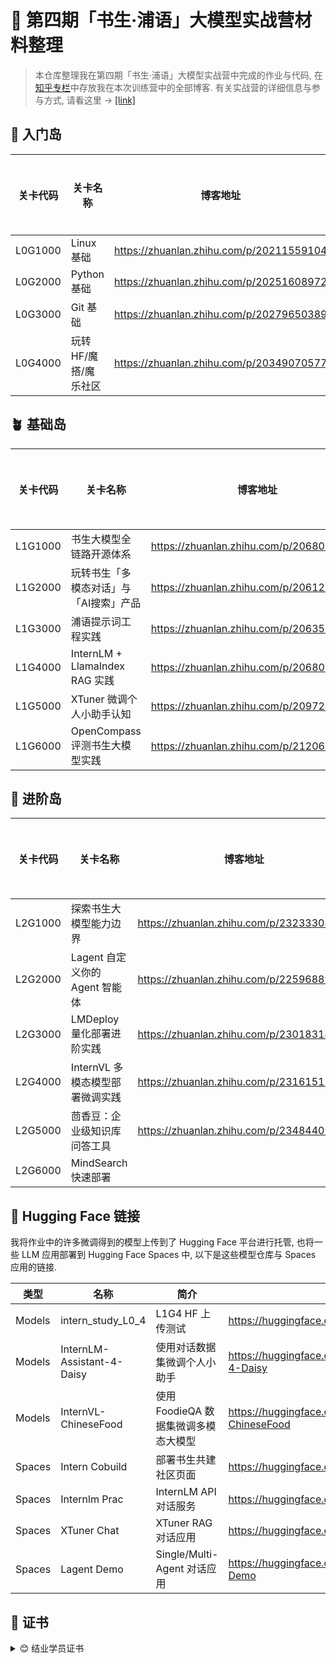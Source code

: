 # 💪 第四期「书生·浦语」大模型实战营材料整理

> 本仓库整理我在第四期「书生·浦语」大模型实战营中完成的作业与代码, 在[知乎专栏](https://www.zhihu.com/column/c_1866541504971022336)中存放我在本次训练营中的全部博客.
> 有关实战营的详细信息与参与方式, 请看这里 $\longrightarrow$ [[link]](https://internlm.intern-ai.org.cn/developers/activity)

## 🌱 入门岛

| 关卡代码 | 关卡名称 |  博客地址  | 源代码目录  |
| ------ | ---- | ------ |------ |
| L0G1000   |  Linux 基础  | https://zhuanlan.zhihu.com/p/20211559104 | [L0](./src/L0/) |
| L0G2000   |   Python 基础   | https://zhuanlan.zhihu.com/p/20251608972 | [L0](./src/L0/) |
| L0G3000   |  Git 基础   | https://zhuanlan.zhihu.com/p/20279650389 | [L0](./src/L0/) |
| L0G4000   |  玩转HF/魔搭/魔乐社区   | https://zhuanlan.zhihu.com/p/20349070577 | [L0](./src/L0/) |

## 🪴 基础岛

| 关卡代码 | 关卡名称 |  博客地址  | 源代码目录  |
| ------ | ---- | ------ |------ |
| L1G1000   |  书生大模型全链路开源体系  | https://zhuanlan.zhihu.com/p/20680528206 | [L1](./src/L1/) |
| L1G2000   |   玩转书生「多模态对话」与「AI搜索」产品   | https://zhuanlan.zhihu.com/p/20612685839 | [L1](./src/L1/) |
| L1G3000   |  浦语提示词工程实践   | https://zhuanlan.zhihu.com/p/20635017468 | [L1](./src/L1/) |
| L1G4000   |  InternLM + LlamaIndex RAG 实践   | https://zhuanlan.zhihu.com/p/20680528206 | [L1](./src/L1/) |
| L1G5000   |  XTuner 微调个人小助手认知   | https://zhuanlan.zhihu.com/p/20972860078 | [L1](./src/L1/) |
| L1G6000   |  OpenCompass 评测书生大模型实践   | https://zhuanlan.zhihu.com/p/21206895488 | [L1](./src/L1/) |

## 🌳 进阶岛

| 关卡代码 | 关卡名称 |  博客地址  | 源代码目录  |
| ------ | ---- | ------ |------ |
| L2G1000   |  探索书生大模型能力边界  | https://zhuanlan.zhihu.com/p/23233308541 | [L2](./src/L2/) |
| L2G2000   |   Lagent 自定义你的 Agent 智能体   | https://zhuanlan.zhihu.com/p/22596889997 | [L2](./src/L2/) |
| L2G3000   |  LMDeploy 量化部署进阶实践  | https://zhuanlan.zhihu.com/p/23018314706 | [L2](./src/L2/) |
| L2G4000   |  InternVL 多模态模型部署微调实践   | https://zhuanlan.zhihu.com/p/23161515847 | [L2](./src/L2/) |
| L2G5000   |  茴香豆：企业级知识库问答工具   | https://zhuanlan.zhihu.com/p/23484402771 | [L2](./src/L2/) |
| L2G6000   |  MindSearch 快速部署   |  | [L2](./src/L2/) |

## 💫 Hugging Face 链接

我将作业中的许多微调得到的模型上传到了 Hugging Face 平台进行托管, 也将一些 LLM 应用部署到 Hugging Face Spaces 中, 以下是这些模型仓库与 Spaces 应用的链接.

| 类型 | 名称 |  简介  | 链接  |
| ------ | ---- | ------ |------ |
| Models   |  intern_study_L0_4  | L1G4 HF 上传测试 | https://huggingface.co/D4isyC/intern_study_L0_4 |
| Models   |   InternLM-Assistant-4-Daisy   | 使用对话数据集微调个人小助手 | https://huggingface.co/D4isyC/InternLM-Assistant-4-Daisy |
| Models   |  InternVL-ChineseFood  | 使用 FoodieQA 数据集微调多模态大模型 | https://huggingface.co/D4isyC/InternVL-ChineseFood |
| Spaces   |  Intern Cobuild   | 部署书生共建社区页面 | https://huggingface.co/spaces/D4isyC/intern_cobuild |
| Spaces   |  Internlm Prac   |  InternLM API 对话服务 | https://huggingface.co/spaces/D4isyC/internlm-prac |
| Spaces   |  XTuner Chat   |  XTuner RAG 对话应用 | https://huggingface.co/spaces/D4isyC/XTuner-Chat |
| Spaces   |  Lagent Demo   |  Single/Multi-Agent 对话应用 | https://huggingface.co/spaces/D4isyC/Lagent-Demo |

## 👏 证书

<details>

<summary>😊 结业学员证书</summary>

![image](./assets/InternLM-Graduate.png)

</details>